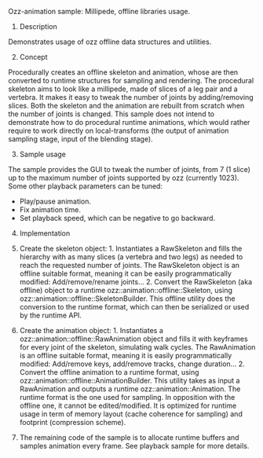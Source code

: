 Ozz-animation sample: Millipede, offline libraries usage.

1. Description

Demonstrates usage of ozz offline data structures and utilities.

2. Concept

Procedurally creates an offline skeleton and animation, whose are then converted to runtime structures for sampling and rendering. The procedural skeleton aims to look like a millipede, made of slices of a leg pair and a vertebra. It makes it easy to tweak the number of joints by adding/removing slices. Both the skeleton and the animation are rebuilt from scratch when the number of joints is changed.
This sample does not intend to demonstrate how to do procedural runtime animations, which would rather require to work directly on local-transforms (the output of animation sampling stage, input of the blending stage).

3. Sample usage

The sample provides the GUI to tweak the number of joints, from 7 (1 slice) up to the maximum number of joints supported by ozz (currently 1023). 
Some other playback parameters can be tuned:
  - Play/pause animation.
  - Fix animation time.
  - Set playback speed, which can be negative to go backward.

4. Implementation

  1. Create the skeleton object:
    1. Instantiates a RawSkeleton and fills the hierarchy with as many slices (a vertebra and two legs) as needed to reach the requested number of joints. The RawSkeleton object is an offline suitable format, meaning it can be easily programmatically modified: Add/remove/rename joints...
    2. Convert the RawSkeleton (aka offline) object to a runtime ozz::animation::offline::Skeleton, using ozz::animation::offline::SkeletonBuilder. This offline utility does the conversion to the runtime format, which can then be serialized or used by the runtime API.
  2. Create the animation object:
    1. Instantiates a ozz::animation::offline::RawAnimation object and fills it with keyframes for every joint of the skeleton, simulating walk cycles. The RawAnimation is an offline suitable format, meaning it is easily programmatically modified: Add/remove keys, add/remove tracks, change duration...
    2. Convert the offline animation to a runtime format, using ozz::animation::offline::AnimationBuilder. This utility takes as input a RawAnimation and outputs a runtime ozz::animation::Animation. The runtime format is the one used for sampling. In opposition with the offline one, it cannot be edited/modified. It is optimized for runtime usage in term of memory layout (cache coherence for sampling) and footprint (compression scheme).
  3. The remaining code of the sample is to allocate runtime buffers and samples animation every frame. See playback sample for more details.
